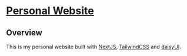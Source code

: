 # [Personal Website](https://brandonchung.netlify.app/)

## Overview

This is my personal website built with [NextJS](https://nextjs.org/), [TailwindCSS](https://tailwindcss.com/) and [daisyUI](https://daisyui.com/).

